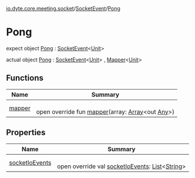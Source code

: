 [io.dyte.core.meeting.socket](../../index.md)/[SocketEvent](../index.md)/[Pong](index.md)

# Pong


expect object [Pong](index.md) : [SocketEvent](../index.md)&lt;[Unit](https://kotlinlang.org/api/latest/jvm/stdlib/kotlin/-unit/index.html)&gt;


actual object [Pong](index.md) : [SocketEvent](../index.md)&lt;[Unit](https://kotlinlang.org/api/latest/jvm/stdlib/kotlin/-unit/index.html)&gt; , [Mapper](../../-mapper/index.md)&lt;[Unit](https://kotlinlang.org/api/latest/jvm/stdlib/kotlin/-unit/index.html)&gt;

## Functions

| Name | Summary |
|---|---|
| [mapper](../../-mapper/mapper.md) | <br/>open override fun [mapper](../../-mapper/mapper.md)(array: [Array](https://kotlinlang.org/api/latest/jvm/stdlib/kotlin/-array/index.html)&lt;out [Any](https://kotlinlang.org/api/latest/jvm/stdlib/kotlin/-any/index.html)&gt;) |

## Properties

| Name | Summary |
|---|---|
| [socketIoEvents](socket-io-events.md) | <br/>open override val [socketIoEvents](socket-io-events.md): [List](https://kotlinlang.org/api/latest/jvm/stdlib/kotlin.collections/-list/index.html)&lt;[String](https://kotlinlang.org/api/latest/jvm/stdlib/kotlin/-string/index.html)&gt; |
